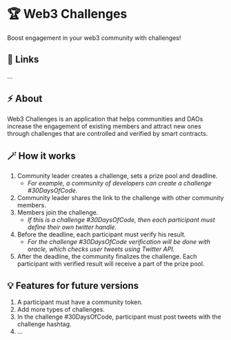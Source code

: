 # 🏆 Web3 Challenges

Boost engagement in your web3 community with challenges!

## 🔗 Links

...

## ⚡ About

Web3 Challenges is an application that helps communities and DAOs increase the engagement of existing members and attract new ones through challenges that are controlled and verified by smart contracts.

## 🪄 How it works

1. Community leader creates a challenge, sets a prize pool and deadline.
   - _For example, a community of developers can create a challenge #30DaysOfCode._
2. Community leader shares the link to the challenge with other community members.
3. Members join the challenge.
   - _If this is a challenge #30DaysOfCode, then each participant must define their own twitter handle._
4. Before the deadline, each participant must verify his result.
   - _For the challenge #30DaysOfCode verification will be done with oracle, which checks user tweets using Twitter API._
5. After the deadline, the community finalizes the challenge. Each participant with verified result will receive a part of the prize pool.

## 💡 Features for future versions

1. A participant must have a community token.
2. Add more types of challenges.
3. In the challenge #30DaysOfCode, participant must post tweets with the challenge hashtag.
4. ...
